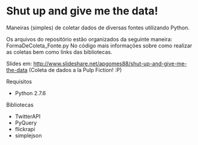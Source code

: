 # Shut up and give me the data!

Maneiras (simples) de coletar dados de diversas fontes utilizando Python.

Os arquivos do repositório estão organizados da seguinte maneira: FormaDeColeta_Fonte.py
No código mais informações sobre como realizar as coletas bem como links das bibliotecas.


Slides em: http://www.slideshare.net/apgomes88/shut-up-and-give-me-the-data (Coleta de dados a la Pulp Fiction! :P)

Requisitos
- Python 2.7.6

Bibliotecas
- TwitterAPI
- PyQuery
- flickrapi
- simplejson
